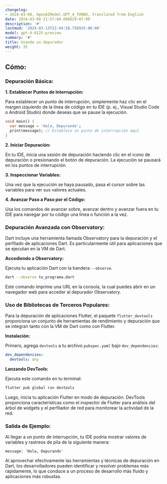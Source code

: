 ```yaml
---
changelog:
- 2024-03-08, OpenAIModel.GPT_4_TURBO, translated from English
date: 2024-03-08 21:57:04.696629-07:00
description: '#'
lastmod: '2024-03-13T22:44:58.756925-06:00'
model: gpt-4-0125-preview
summary: '#'
title: Usando un depurador
weight: 35
---
```


## Cómo:


### Depuración Básica:
**1. Establecer Puntos de Interrupción:**

Para establecer un punto de interrupción, simplemente haz clic en el margen izquierdo de la línea de código en tu IDE (p. ej., Visual Studio Code o Android Studio) donde deseas que se pause la ejecución.

```dart
void main() {
  var message = 'Hola, Depurando';
  print(message); // Establece un punto de interrupción aquí
}
```

**2. Iniciar Depuración:**

En tu IDE, inicia una sesión de depuración haciendo clic en el icono de depuración o presionando el botón de depuración. La ejecución se pausará en los puntos de interrupción.

**3. Inspeccionar Variables:**

Una vez que la ejecución se haya pausado, pasa el cursor sobre las variables para ver sus valores actuales.

**4. Avanzar Paso a Paso por el Código:**

Usa los comandos de avanzar sobre, avanzar dentro y avanzar fuera en tu IDE para navegar por tu código una línea o función a la vez.

### Depuración Avanzada con Observatory:
Dart incluye una herramienta llamada Observatory para la depuración y el perfilado de aplicaciones Dart. Es particularmente útil para aplicaciones que se ejecutan en la VM de Dart.

**Accediendo a Observatory:**

Ejecuta tu aplicación Dart con la bandera `--observe`.

```bash
dart --observe tu_programa.dart
```

Este comando imprime una URL en la consola, la cual puedes abrir en un navegador web para acceder al depurador Observatory.

### Uso de Bibliotecas de Terceros Populares:
Para la depuración de aplicaciones Flutter, el paquete `flutter_devtools` proporciona un conjunto de herramientas de rendimiento y depuración que se integran tanto con la VM de Dart como con Flutter.

**Instalación:**

Primero, agrega `devtools` a tu archivo `pubspec.yaml` bajo `dev_dependencies`:

```yaml
dev_dependencies:
  devtools: any
```

**Lanzando DevTools:**

Ejecuta este comando en tu terminal:

```bash
flutter pub global run devtools
```

Luego, inicia tu aplicación Flutter en modo de depuración. DevTools proporciona características como el inspector de Flutter para análisis del árbol de widgets y el perfilador de red para monitorear la actividad de la red.

### Salida de Ejemplo:
Al llegar a un punto de interrupción, tu IDE podría mostrar valores de variables y rastreos de pila de la siguiente manera:

```
message: 'Hola, Depurando'
```

Al aprovechar efectivamente las herramientas y técnicas de depuración en Dart, los desarrolladores pueden identificar y resolver problemas más rápidamente, lo que conduce a un proceso de desarrollo más fluido y aplicaciones más robustas.
